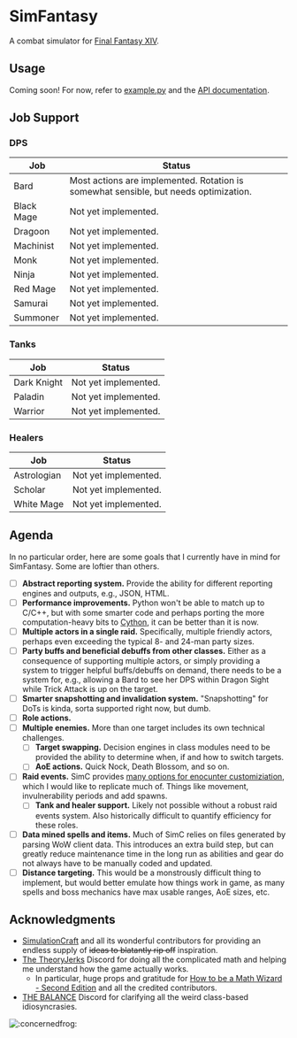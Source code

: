 # SimFantasy
A combat simulator for [Final Fantasy XIV](https://www.finalfantasyxiv.com/).

## Usage
Coming soon! For now, refer to [example.py](example.py) and the [API documentation](http://simfantasy.readthedocs.io/en/latest/).

## Job Support
### DPS
Job | Status
--- | ------
Bard | Most actions are implemented. Rotation is somewhat sensible, but needs optimization.
Black Mage | Not yet implemented.
Dragoon | Not yet implemented.
Machinist | Not yet implemented.
Monk | Not yet implemented.
Ninja | Not yet implemented.
Red Mage | Not yet implemented.
Samurai | Not yet implemented.
Summoner | Not yet implemented.

### Tanks
Job | Status
--- | ------
Dark Knight | Not yet implemented.
Paladin | Not yet implemented.
Warrior | Not yet implemented.

### Healers
Job | Status
--- | ------
Astrologian | Not yet implemented.
Scholar | Not yet implemented.
White Mage | Not yet implemented.

## Agenda
In no particular order, here are some goals that I currently have in mind for SimFantasy. Some are loftier than others.

- [ ] **Abstract reporting system.** Provide the ability for different reporting engines and outputs, e.g., JSON, HTML.
- [ ] **Performance improvements.** Python won't be able to match up to C/C++, but with some smarter code and perhaps porting the more computation-heavy bits to [Cython](http://cython.org/), it can be better than it is now.
- [ ] **Multiple actors in a single raid.** Specifically, multiple friendly actors, perhaps even exceeding the typical 8- and 24-man party sizes.
- [ ] **Party buffs and beneficial debuffs from other classes.** Either as a consequence of supporting multiple actors, or simply providing a system to trigger helpful buffs/debuffs on demand, there needs to be a system for, e.g., allowing a Bard to see her DPS within Dragon Sight while Trick Attack is up on the target.
- [ ] **Smarter snapshotting and invalidation system.** "Snapshotting" for DoTs is kinda, sorta supported right now, but dumb.
- [ ] **Role actions.**
- [ ] **Multiple enemies.** More than one target includes its own technical challenges.
    - [ ] **Target swapping.** Decision engines in class modules need to be provided the ability to determine when, if and how to switch targets.
    - [ ] **AoE actions.** Quick Nock, Death Blossom, and so on.
- [ ] **Raid events.** SimC provides [many options for enocunter customiziation](https://github.com/simulationcraft/simc/wiki/RaidEvents), which I would like to replicate much of. Things like movement, invulnerability periods and add spawns.
    - [ ] **Tank and healer support.** Likely not possible without a robust raid events system. Also historically difficult to quantify efficiency for these roles.
- [ ] **Data mined spells and items.** Much of SimC relies on files generated by parsing WoW client data. This introduces an extra build step, but can greatly reduce maintenance time in the long run as abilities and gear do not always have to be manually coded and updated.
- [ ] **Distance targeting.** This would be a monstrously difficult thing to implement, but would better emulate how things work in game, as many spells and boss mechanics have max usable ranges, AoE sizes, etc.

## Acknowledgments
* [SimulationCraft](https://github.com/simulationcraft/simc) and all its wonderful contributors for providing an endless supply of ~~ideas to blatantly rip off~~ inspiration.
* [The TheoryJerks](https://discord.gg/rkDkxQW) Discord for doing all the complicated math and helping me understand how the game actually works.
    * In particular, huge props and gratitude for [How to be a Math Wizard - Second Edition](https://docs.google.com/document/d/1h85J3xPhVZ2ubqR77gzoD16L4T-Pltv3dnsKthE4k60) and all the credited contributors.
* [THE BALANCE](https://discord.gg/CjQkEn3) Discord for clarifying all the weird class-based idiosyncrasies.

![:concernedfrog:](https://cdn.discordapp.com/emojis/412602065882447883.png?v=1)
